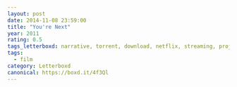 ```yaml
---
layout: post 
date: 2014-11-08 23:59:00
title: "You're Next"
year: 2011
rating: 0.5
tags_letterboxd: narrative, torrent, download, netflix, streaming, projector, philadelphia, 12 hours of horror, Leah
tags:
  - film
category: Letterboxd
canonical: https://boxd.it/4f3Ql
---
```

